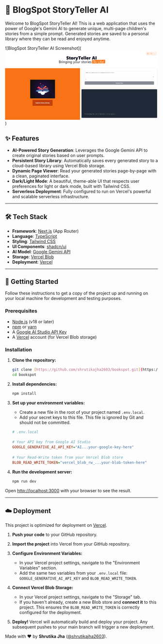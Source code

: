 # 📖 BlogSpot StoryTeller AI

Welcome to BlogSpot StoryTeller AI! This is a web application that uses the power of Google's Gemini AI to generate unique, multi-page children's stories from a simple prompt. Generated stories are saved to a personal library where they can be read and enjoyed anytime.

![BlogSpot StoryTeller AI Screenshot](![alt text](image.png))

## ✨ Features

-   **AI-Powered Story Generation**: Leverages the Google Gemini API to create original stories based on user prompts.
-   **Persistent Story Library**: Automatically saves every generated story to a cloud-based library using Vercel Blob storage.
-   **Dynamic Page Viewer**: Read your generated stories page-by-page with a clean, paginated interface.
-   **Dark/Light Mode**: A beautiful, theme-able UI that respects user preferences for light or dark mode, built with Tailwind CSS.
-   **Serverless Deployment**: Fully configured to run on Vercel's powerful and scalable serverless infrastructure.

---

## 🛠️ Tech Stack

-   **Framework**: [Next.js](https://nextjs.org/) (App Router)
-   **Language**: [TypeScript](https://www.typescriptlang.org/)
-   **Styling**: [Tailwind CSS](https://tailwindcss.com/)
-   **UI Components**: [shadcn/ui](https://ui.shadcn.com/)
-   **AI Model**: [Google Gemini API](https://ai.google.dev/)
-   **Storage**: [Vercel Blob](httpss://vercel.com/storage/blob)
-   **Deployment**: [Vercel](https://vercel.com/)

---

## 🚀 Getting Started

Follow these instructions to get a copy of the project up and running on your local machine for development and testing purposes.

### Prerequisites

-   [Node.js](https://nodejs.org/en) (v18 or later)
-   [npm](https://www.npmjs.com/) or [yarn](https://yarnpkg.com/)
-   A [Google AI Studio API Key](https://makersuite.google.com/)
-   A [Vercel](https://vercel.com) account (for Vercel Blob storage)

### Installation

1.  **Clone the repository:**
    ```bash
    git clone [https://github.com/shrutikajha2603/bookspot.git](https://github.com/shrutikajha2603/bookspot.git)
    cd bookspot
    ```

2.  **Install dependencies:**
    ```bash
    npm install
    ```

3.  **Set up your environment variables:**
    -   Create a new file in the root of your project named `.env.local`.
    -   Add your secret keys to this file. This file is ignored by Git and should not be committed.

    ```ini
    # .env.local

    # Your API key from Google AI Studio
    GOOGLE_GENERATIVE_AI_API_KEY="AI...your-google-key-here"

    # Your Read-Write token from your Vercel Blob store
    BLOB_READ_WRITE_TOKEN="vercel_blob_rw_...your-blob-token-here"
    ```

4.  **Run the development server:**
    ```bash
    npm run dev
    ```

Open [http://localhost:3000](http://localhost:3000) with your browser to see the result.

---

## ☁️ Deployment

This project is optimized for deployment on [Vercel](https://vercel.com/).

1.  **Push your code** to your GitHub repository.

2.  **Import the project** into Vercel from your GitHub repository.

3.  **Configure Environment Variables:**
    -   In your Vercel project settings, navigate to the "Environment Variables" section.
    -   Add the same two variables from your `.env.local` file: `GOOGLE_GENERATIVE_AI_API_KEY` and `BLOB_READ_WRITE_TOKEN`.

4.  **Connect Vercel Blob Storage:**
    -   In your Vercel project settings, navigate to the "Storage" tab.
    -   If you haven't already, create a new Blob store and **connect it** to this project. This ensures the `BLOB_READ_WRITE_TOKEN` is correctly configured for the deployment.

5.  **Deploy!** Vercel will automatically build and deploy your project. Any subsequent pushes to your main branch will trigger a new deployment.

Made with ❤️ by **Shrutika Jha** ([@shrutikajha2603](https://github.com/shrutikajha2603)).